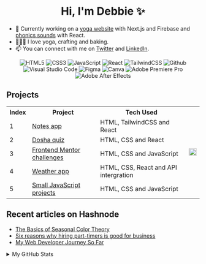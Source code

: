 <h1 align="center">Hi, I'm Debbie ✨</h1>

- 🧘 Currently working on a [yoga website](https://github.com/hellodeborahuk/yoga-site) with Next.js and Firebase and [phonics sounds](https://github.com/hellodeborahuk/phonics-sounds) with React.
- 🧘🏻‍♀️ I love yoga, crafting and baking.
- 📫 You can connect with me on [Twitter](https://www.twitter.com/debbie_digital) and [LinkedIn](https://www.linkedin.com/in/debbiedann).

<p align="center">
<img alt="HTML5" src="https://img.shields.io/badge/html5-%23E34F26.svg?style=for-the-badge&logo=html5&logoColor=white"/>
<img alt="CSS3" src="https://img.shields.io/badge/css3-%231572B6.svg?style=for-the-badge&logo=css3&logoColor=white"/>
<img alt="JavaScript" src="https://img.shields.io/badge/javascript-%23323330.svg?style=for-the-badge&logo=javascript&logoColor=%23F7DF1E"/>
<img alt="React" src="https://img.shields.io/badge/react-%2320232a.svg?style=for-the-badge&logo=react&logoColor=%2361DAFB"/>
<img alt="TailwindCSS" src="https://img.shields.io/badge/tailwind css-%2338B2AC.svg?style=for-the-badge&logo=tailwind-css&logoColor=white"/>
<img alt="Github" src="https://img.shields.io/badge/github-%23000000.svg?style=for-the-badge&logo=github&logoColor=white"/>
<img alt="Visual Studio Code" src="https://img.shields.io/badge/Visual Studio Code-0078d7.svg?style=for-the-badge&logo=visual-studio-code&logoColor=white"/>
<img alt="Figma" src="https://img.shields.io/badge/figma-%23F24E1E.svg?style=for-the-badge&logo=figma&logoColor=white" />
<img alt="Canva" src="https://img.shields.io/badge/Canva-0078d7.svg?style=for-the-badge&logo=canva&logoColor=white"/>
<img alt="Adobe Premiere Pro" src="https://img.shields.io/badge/Adobe premiere pro-%23F24E1E.svg?style=for-the-badge&logo=Adobe-premiere-pro&logoColor=white" />
<img alt="Adobe After Effects" src="https://img.shields.io/badge/Adobe after effects-%2338B2AC.svg?style=for-the-badge&logo=Adobe-after-effects&logoColor=white" />
  </p>
  
   ## Projects
<table style="width:100%; border="0"">
  <tr>
	<th>Index</th>
    <th>Project</th>    
    <th>Tech Used</th>
    <td rowspan="6"><img src="https://dann.digital/media/notes.png" width="100%"/></td>
  </tr>
  <tr>
	<td>1</td>
    <td><a href="https://github.com/hellodeborahuk/coding-notebook">Notes app</a></td>
    <td>HTML, TailwindCSS and React
</td>
  </tr>
  <tr>
  <td>2</td>
    <td><a href="https://github.com/hellodeborahuk/dosha-quiz">Dosha quiz</a></td>
    <td>HTML, CSS and React
</td>
  </tr>
    <tr>
 <td>3</td>
    <td><a href="https://github.com/hellodeborahuk/frontend-mentor-challenges">Frontend Mentor challenges</a></td>
    <td>HTML, CSS and JavaScript
</td>
  </tr>
    <tr>
    <td>4</td>
      <td><a href="https://github.com/hellodeborahuk/react-weather-app">Weather app</a></td>
    <td>HTML, CSS, React and API intergration
</td>
  </tr>
    <tr>
    <td>5</td>
      <td><a href="https://github.com/hellodeborahuk/javascript-work">Small JavaScript projects</a></td>
    <td>HTML, CSS and JavaScript
</td>
  </tr>
</table>

## Recent articles on Hashnode

<!-- BLOG-POST-LIST:START -->
- [The Basics of Seasonal Color Theory](https://debbiedanndigital.hashnode.dev/the-basics-of-seasonal-color-theory)
- [Six reasons why hiring part-timers is good for business](https://debbiedanndigital.hashnode.dev/six-reasons-why-hiring-part-timers-is-good-for-business)
- [My Web Developer Journey So Far](https://debbiedanndigital.hashnode.dev/my-web-developer-journey-so-far)
<!-- BLOG-POST-LIST:END -->
  
    
<details>
	<summary> My GitHub Stats</summary>
<br>
<p align="center">
<a href="https://github.com/hellodeborahuk">
  <img height="150em" src="https://github-readme-stats.vercel.app/api?username=hellodeborahuk&count_private=true&show_icons=true&theme=radical" />
  <img height="150em" src="https://github-readme-stats-eight-theta.vercel.app/api/top-langs/?username=hellodeborahuk&theme=radical&layout=compact&langs_count=10&exclude_repo=gamebase&hide=objective-c,c,java" />
</a>
</p>
</details>

<!---
hellodeborahuk/hellodeborahuk is a ✨ special ✨ repository because its `README.md` (this file) appears on your GitHub profile.
You can click the Preview link to take a look at your changes.
--->


